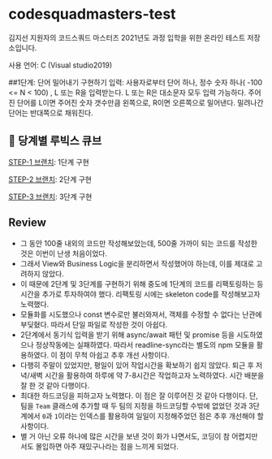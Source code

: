 # codesquadmasters-test
김지선 지원자의 코드스쿼드 마스터즈 2021년도 과정 입학을 위한 온라인 테스트 저장소입니다.

사용 언어: C (Visual studio2019)

##1단계: 단어 밀어내기 구현하기
입력: 사용자로부터 단어 하나, 정수 숫자 하나( -100 <= N < 100) , L 또는 R을 입력받는다. L 또는 R은 대소문자 모두 입력 가능하다.
주어진 단어를 L이면 주어진 숫자 갯수만큼 왼쪽으로, R이면 오른쪽으로 밀어낸다.
밀려나간 단어는 반대쪽으로 채워진다.



## 🔨 당계별 루빅스 큐브 
[STEP-1 브랜치](https://github.com/zzisun/codesquadmasters-test/tree/step-1): 1단계 구현

[STEP-2 브랜치](https://github.com/zzisun/codesquadmasters-test/tree/step-2): 2단계 구현

[STEP-3 브랜치](https://github.com/zzisun/codesquadmasters-test/tree/step-3): 3단계 구현



## Review
* 그 동안 100줄 내외의 코드만 작성해보았는데, 500줄 가까이 되는 코드를 작성한 것은 이번이 난생 처음이었다.
* 그래서 View와 Business Logic을 분리하면서 작성했어야 하는데, 이를 제대로 고려하지 않았다.
* 이 때문에 2단계 및 3단계를 구현하기 위해 중도에 1단계의 코드를 리팩토링하는 등 시간을 추가로 투자하여야 했다. 리팩토링 시에는 skeleton code를 작성해보고자 노력했다.
* 모듈화를 시도했으나 const 변수로만 불러와져서, 객체를 수정할 수 없다는 난관에 부딪혔다. 따라서 단일 파일로 작성한 것이 아쉽다.
* 2단계에서 동기식 입력을 받기 위해 async/await 패턴 및 promise 등을 시도하였으나 정상작동에는 실패하였다. 따라서 readline-sync라는 별도의 npm 모듈을 활용하였다. 이 점이 무척 아쉽고 추후 개선 사항이다.
* 다행히 주말이 있었지만, 평일이 있어 작업시간을 확보하기 쉽지 않았다. 퇴근 후 저녁/새벽 시간을 활용하여 하루에 약 7-8시간은 작업하고자 노력하였다. 시간 배분을 잘 한 것 같아 다행이다.
* 최대한 하드코딩을 피하고자 노력했다. 이 점은 잘 이루어진 것 같아 다행이다. 단, 팀을 `Team` 클래스에 추가할 때 두 팀의 지정을 하드코딩할 수밖에 없었던 것과 3단계에서 `0`과 `1`이라는 인덱스를 활용하여 일일이 지정해주었던 점은 추후 개선해야 할 사항이다.
* 별 거 아닌 오류 하나에 많은 시간을 보낸 것이 화가 나면서도, 코딩이 참 어렵지만서도 몰입하면 아주 재밌구나라는 점을 느끼게 되었다.
